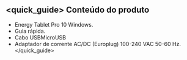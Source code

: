 ## <quick_guide> Conteúdo do produto

* Energy Tablet Pro 10 Windows. 
* Guia rápida. 
* Cabo USBMicroUSB
* Adaptador de corrente AC/DC (Europlug) 100-240 VAC 50-60 Hz. 
</quick_guide>
